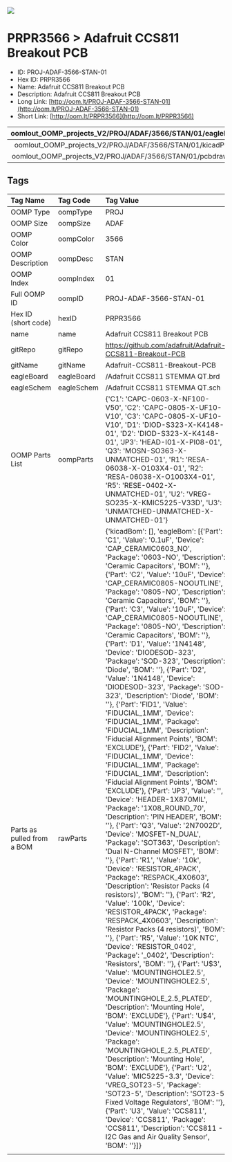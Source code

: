 


  
![][im]
# PRPR3566 > Adafruit CCS811 Breakout PCB

- ID: PROJ-ADAF-3566-STAN-01
- Hex ID: PRPR3566
- Name: Adafruit CCS811 Breakout PCB
- Description: Adafruit CCS811 Breakout PCB
- Long Link: [http://oom.lt/PROJ-ADAF-3566-STAN-01](http://oom.lt/PROJ-ADAF-3566-STAN-01)
- Short Link: [http://oom.lt/PRPR3566](http://oom.lt/PRPR3566)
  

|oomlout_OOMP_projects_V2/PROJ/ADAF/3566/STAN/01/eagleImage.png|oomlout_OOMP_projects_V2/PROJ/ADAF/3566/STAN/01/eagleSchemImage.png|oomlout_OOMP_projects_V2/PROJ/ADAF/3566/STAN/01/kicadPcb3dFront.png|oomlout_OOMP_projects_V2/PROJ/ADAF/3566/STAN/01/kicadPcb3dBack.png|
| :---: | :---: | :---: | :---: |
|oomlout_OOMP_projects_V2/PROJ/ADAF/3566/STAN/01/kicadPcb3d.png|oomlout_OOMP_projects_V2/PROJ/ADAF/3566/STAN/01/bomBack.png|oomlout_OOMP_projects_V2/PROJ/ADAF/3566/STAN/01/bomFront.png|oomlout_OOMP_projects_V2/PROJ/ADAF/3566/STAN/01/pcbdraw.svg|
|oomlout_OOMP_projects_V2/PROJ/ADAF/3566/STAN/01/pcbdrawBack.svg||||

## Tags
  

|Tag Name|Tag Code|Tag Value|
| :--- | :--- | :--- |
|OOMP Type|oompType|PROJ|
|OOMP Size|oompSize|ADAF|
|OOMP Color|oompColor|3566|
|OOMP Description|oompDesc|STAN|
|OOMP Index|oompIndex|01|
|Full OOMP ID|oompID|PROJ-ADAF-3566-STAN-01|
|Hex ID (short code)|hexID|PRPR3566|
|name|name|Adafruit CCS811 Breakout PCB|
|gitRepo|gitRepo|https://github.com/adafruit/Adafruit-CCS811-Breakout-PCB|
|gitName|gitName|Adafruit-CCS811-Breakout-PCB|
|eagleBoard|eagleBoard|/Adafruit CCS811 STEMMA QT.brd|
|eagleSchem|eagleSchem|/Adafruit CCS811 STEMMA QT.sch|
|OOMP Parts List|oompParts|{'C1': 'CAPC-0603-X-NF100-V50', 'C2': 'CAPC-0805-X-UF10-V10', 'C3': 'CAPC-0805-X-UF10-V10', 'D1': 'DIOD-S323-X-K4148-01', 'D2': 'DIOD-S323-X-K4148-01', 'JP3': 'HEAD-I01-X-PI08-01', 'Q3': 'MOSN-SO363-X-UNMATCHED-01', 'R1': 'RESA-06038-X-O103X4-01', 'R2': 'RESA-06038-X-O1003X4-01', 'R5': 'RESE-0402-X-UNMATCHED-01', 'U2': 'VREG-SO235-X-KMIC5225-V33D', 'U3': 'UNMATCHED-UNMATCHED-X-UNMATCHED-01'}|
|Parts as pulled from a BOM|rawParts|{'kicadBom': [], 'eagleBom': [{'Part': 'C1', 'Value': '0.1uF', 'Device': 'CAP_CERAMIC0603_NO', 'Package': '0603-NO', 'Description': 'Ceramic Capacitors', 'BOM': ''}, {'Part': 'C2', 'Value': '10uF', 'Device': 'CAP_CERAMIC0805-NOOUTLINE', 'Package': '0805-NO', 'Description': 'Ceramic Capacitors', 'BOM': ''}, {'Part': 'C3', 'Value': '10uF', 'Device': 'CAP_CERAMIC0805-NOOUTLINE', 'Package': '0805-NO', 'Description': 'Ceramic Capacitors', 'BOM': ''}, {'Part': 'D1', 'Value': '1N4148', 'Device': 'DIODESOD-323', 'Package': 'SOD-323', 'Description': 'Diode', 'BOM': ''}, {'Part': 'D2', 'Value': '1N4148', 'Device': 'DIODESOD-323', 'Package': 'SOD-323', 'Description': 'Diode', 'BOM': ''}, {'Part': 'FID1', 'Value': 'FIDUCIAL_1MM', 'Device': 'FIDUCIAL_1MM', 'Package': 'FIDUCIAL_1MM', 'Description': 'Fiducial Alignment Points', 'BOM': 'EXCLUDE'}, {'Part': 'FID2', 'Value': 'FIDUCIAL_1MM', 'Device': 'FIDUCIAL_1MM', 'Package': 'FIDUCIAL_1MM', 'Description': 'Fiducial Alignment Points', 'BOM': 'EXCLUDE'}, {'Part': 'JP3', 'Value': '', 'Device': 'HEADER-1X870MIL', 'Package': '1X08_ROUND_70', 'Description': 'PIN HEADER', 'BOM': ''}, {'Part': 'Q3', 'Value': '2N7002D', 'Device': 'MOSFET-N_DUAL', 'Package': 'SOT363', 'Description': 'Dual N-Channel MOSFET', 'BOM': ''}, {'Part': 'R1', 'Value': '10k', 'Device': 'RESISTOR_4PACK', 'Package': 'RESPACK_4X0603', 'Description': 'Resistor Packs (4 resistors)', 'BOM': ''}, {'Part': 'R2', 'Value': '100k', 'Device': 'RESISTOR_4PACK', 'Package': 'RESPACK_4X0603', 'Description': 'Resistor Packs (4 resistors)', 'BOM': ''}, {'Part': 'R5', 'Value': '10K NTC', 'Device': 'RESISTOR_0402', 'Package': '_0402', 'Description': 'Resistors', 'BOM': ''}, {'Part': 'U$3', 'Value': 'MOUNTINGHOLE2.5', 'Device': 'MOUNTINGHOLE2.5', 'Package': 'MOUNTINGHOLE_2.5_PLATED', 'Description': 'Mounting Hole', 'BOM': 'EXCLUDE'}, {'Part': 'U$4', 'Value': 'MOUNTINGHOLE2.5', 'Device': 'MOUNTINGHOLE2.5', 'Package': 'MOUNTINGHOLE_2.5_PLATED', 'Description': 'Mounting Hole', 'BOM': 'EXCLUDE'}, {'Part': 'U2', 'Value': 'MIC5225-3.3', 'Device': 'VREG_SOT23-5', 'Package': 'SOT23-5', 'Description': 'SOT23-5 Fixed Voltage Regulators', 'BOM': ''}, {'Part': 'U3', 'Value': 'CCS811', 'Device': 'CCS811', 'Package': 'CCS811', 'Description': 'CCS811 - I2C Gas and Air Quality Sensor', 'BOM': ''}]}|
||||



[im]: PROJ/ADAF/3566/STAN/01/kicadPcb3d_450.png
